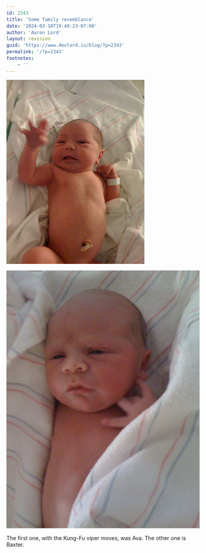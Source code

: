 ```yaml
---
id: 2343
title: 'Some family resemblance'
date: '2024-03-10T19:40:23-07:00'
author: 'Aaron Lord'
layout: revision
guid: 'https://www.devlord.io/blog/?p=2343'
permalink: '/?p=2343'
footnotes:
    - ''
---
```


<p class="mobile-photo"><a href="/assets/img/2011/10/image1-737422.jpg"><img src="/assets/img/2011/10/image1-737422.jpg?w=225" border="0" alt="" /></a></p><p class="mobile-photo"><a href="/assets/img/2011/10/img_0980-739313.jpg"><img src="/assets/img/2011/10/img_0980-739313.jpg?w=225" border="0" alt="" /></a></p>The first one, with the Kung-Fu viper moves, was Ava. The other one is  <br>Baxter.<div class="blogger-post-footer"><img width='1' height='1' src="/some-family-resemblance/"' /></div>